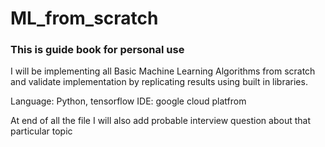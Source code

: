 # ML_from_scratch

### This is guide book for personal use

I will be implementing all Basic Machine Learning Algorithms from scratch and validate implementation by replicating results using built in libraries.

Language: Python, tensorflow
IDE: google cloud platfrom


At end of all the file I will also add probable interview question about that particular topic
